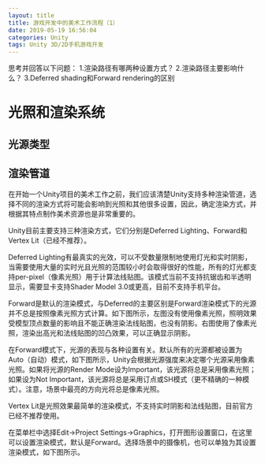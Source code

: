 ```yaml
---
layout: title
title: 游戏开发中的美术工作流程（1）
date: 2019-05-19 16:56:04
categories: Unity
tags: Unity 3D/2D手机游戏开发
---
```

思考并回答以下问题：
1.渲染路径有哪两种设置方式？
2.渲染路径主要影响什么？
3.Deferred shading和Forward rendering的区别

<!--more-->

# 光照和渲染系统
## 光源类型

## 渲染管道

在开始一个Unity项目的美术工作之前，我们应该清楚Unity支持多种渲染管道，选择不同的渲染方式将可能会影响到光照和其他很多设置，因此，确定渲染方式，并根据其特点制作美术资源也是非常重要的。

Unity目前主要支持三种渲染方式，它们分别是Deferred Lighting、Forward和Vertex Lit（已经不推荐）。

Deferred Lighting有最真实的光效，可以不受数量限制地使用灯光和实时阴影，当需要使用大量的实时光且光照的范围较小时会取得很好的性能，所有的灯光都支持per-pixel（像素光照）用于计算法线贴图。该模式当前不支持抗锯齿和半透明显示，需要显卡支持Shader Model 3.0或更高，目前不支持手机平台。

Forward是默认的渲染模式，与Deferred的主要区别是Forward渲染模式下的光源并不总是按照像素光照方式计算。如下图所示，左图没有使用像素光照，照明效果受模型顶点数量的影响且不能正确渲染法线贴图，也没有阴影。右图使用了像素光照，渲染出高光和法线贴图的凹凸效果，可以正确显示阴影。

在Forward模式下，光源的表现与各种设置有关。默认所有的光源都被设置为Auto（自动）模式，如下图所示，Unity会根据光源强度来决定哪个光源采用像素光照。如果将光源的Render Mode设为Important，该光源将总是采用像素光照；如果设为Not Important，该光源将总是采用订点或SH模式（更不精确的一种模式）。注意，场景中最亮的方向光将总是像素光照。

Vertex Lit是光照效果最简单的渲染模式，不支持实时阴影和法线贴图，目前官方已经不推荐使用。

在菜单栏中选择Edit->Project Settings->Graphics，打开图形设置窗口，在这里可以设置渲染模式，默认是Forward。选择场景中的摄像机，也可以单独为其设置渲染模式，如下图所示。

